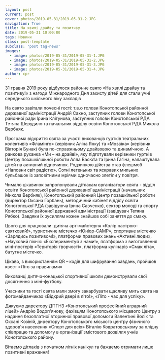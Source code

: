 ```yaml
---
layout: post
current: post
cover: photos/2019-05-31/2019-05-31-2.JPG
navigation: True
title: На хвилі драйву та позитиву
date: 2019-05-31 10:00:00
tags: Новини
class: post-template
subclass: 'post tag-news'
images:
  - image: photos/2019-05-31/2019-05-31-1.JPG
  - image: photos/2019-05-31/2019-05-31-2.JPG
  - image: photos/2019-05-31/2019-05-31-3.JPG
  - image: photos/2019-05-31/2019-05-31-4.JPG
author: cpr
---
```


31 травня 2019 року відбулося районне свято «На хвилі драйву та позитиву!» з нагоди Міжнародного Дня захисту дітей для стали учні середнього шкільного віку закладів

На свято завітали почесні гості: т.в.о голови Конотопської районної державної адміністрації Андрій Сахно, заступник голови Конотопської районної ради Ірина Клігунова, заступник голови Конотопської РДА Тетяна Шерудило та начальник відділу освіти Конотопської РДА Микола Вербняк.

Програма відкриття свята за участі вихованців гуртків театральних колективів «Фламінго» (керівник Аліна Янку) та «Мозаїка» (керівник Вікторія Бунак)  була по-справжньому драйвовою та динамічною.  А ранкова руханка «Ми – на драйві», яку підготували керівники гуртків Центру позашкілшьної роботи  Алла Васюта та Ірина Гагіна,  налаштувала дітей на активний відпочинок. Родзинкою дійства  став флешмоб «Наповни світ радістю». Сотні легеньких  та яскравих мильних бульбашок із заповітними мріями одночасно злетіли у повітря.

Чимало цікавинок запропонували дітлахам організатори свята  - відділ освіти Конотопської районної державної адміністрації (начальник Микола Вербняк), Конотопський районний Центр позашкільної роботи (директор Оксана Горбань),  методичний кабінет відділу освіти Конотопської РДА (завідуюча Ірина Савченко), сектор молоді та спорту Конотопської районної державної адміністрації (завідувач Тетяна Рябко).  Завдяки їх зусиллям кожен знайшов собі заняття до смаку.

Цього дня працювали: дитяча арт-майстерня  «Колір настрою-святковий!», туристичне містечко «Юніор-САМР», спортивне містечко «Зарядись позитивом!», платформи правових знань «Активні люди», «Науковий пікнік: «Експериментуй з нами!», платформа з виготовлення міні-постерів «Територія творчості», платформа кулінарів «Смак літа», батутне містечко. 

Цікаво, з використанням QR – кодів для шифрування завдань, пройшов  квест «Літо за правилами»

Вихованці  дитячо-юнацької спортивної школи демонстрували  свої досягнення  з міні-футболу.       

Учасники та гості свята мали змогу закарбувати щасливу мить свята  на фотомайданчиках «Відкрий двері в літо!», «Літо - час для успіху».

Дякуємо директору ДПТНЗ «Конотопський професійний аграрний ліцей» Андрію Водоп'янову, фахівцям Конотопського  місцевого Центру з надання безоплатної вторинної правової допомоги  Валентині Волік та Оксані Козіній, директору  Конотопського міського центру фізичного здоров'я населення «Спорт для всіх» Віталію Ковратовському за плідну співпрацю та допомогу в організації змістового дозвілля учнів Конотопського району.

Вітаємо дітлахів з початком літніх канікул та бажаємо отримати лише позитивні враження!
